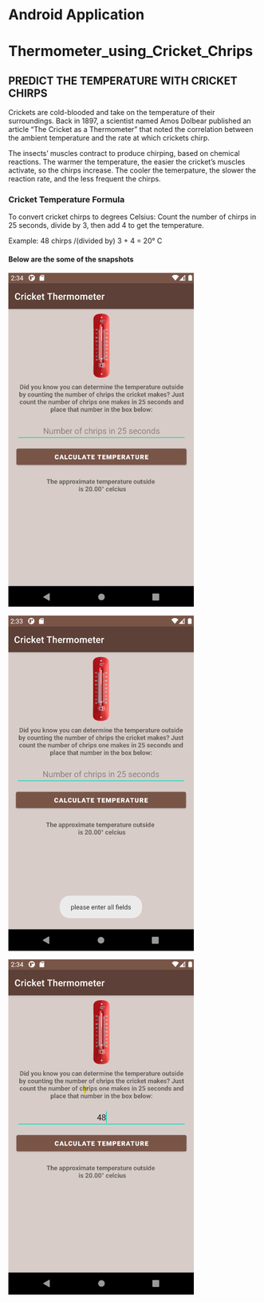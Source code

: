 # Android Application
# Thermometer_using_Cricket_Chrips 
## PREDICT THE TEMPERATURE WITH CRICKET CHIRPS

Crickets are cold-blooded and take on the temperature of their surroundings. 
Back in 1897, a scientist named Amos Dolbear published an article “The Cricket as a Thermometer” that noted the correlation between 
the ambient temperature and the rate at which crickets chirp.

The insects’ muscles contract to produce chirping, based on chemical reactions. The warmer the temperature, the easier the cricket’s 
muscles activate, so the chirps increase. The cooler the temerpature, the slower the reaction rate, and the less frequent the chirps.

### Cricket Temperature Formula

To convert cricket chirps to degrees Celsius:
Count the number of chirps in 25 seconds, divide by 3, then add 4 to get the temperature.

Example: 48 chirps /(divided by) 3 + 4 = 20° C

#### Below are the some of the snapshots

![Before](/Before.png)

![Empty_field](/Empty_field.png)

![After](/After.png)
